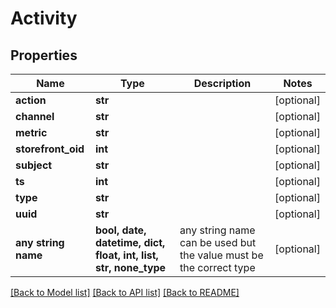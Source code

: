 # Activity


## Properties
Name | Type | Description | Notes
------------ | ------------- | ------------- | -------------
**action** | **str** |  | [optional] 
**channel** | **str** |  | [optional] 
**metric** | **str** |  | [optional] 
**storefront_oid** | **int** |  | [optional] 
**subject** | **str** |  | [optional] 
**ts** | **int** |  | [optional] 
**type** | **str** |  | [optional] 
**uuid** | **str** |  | [optional] 
**any string name** | **bool, date, datetime, dict, float, int, list, str, none_type** | any string name can be used but the value must be the correct type | [optional]

[[Back to Model list]](../README.md#documentation-for-models) [[Back to API list]](../README.md#documentation-for-api-endpoints) [[Back to README]](../README.md)


